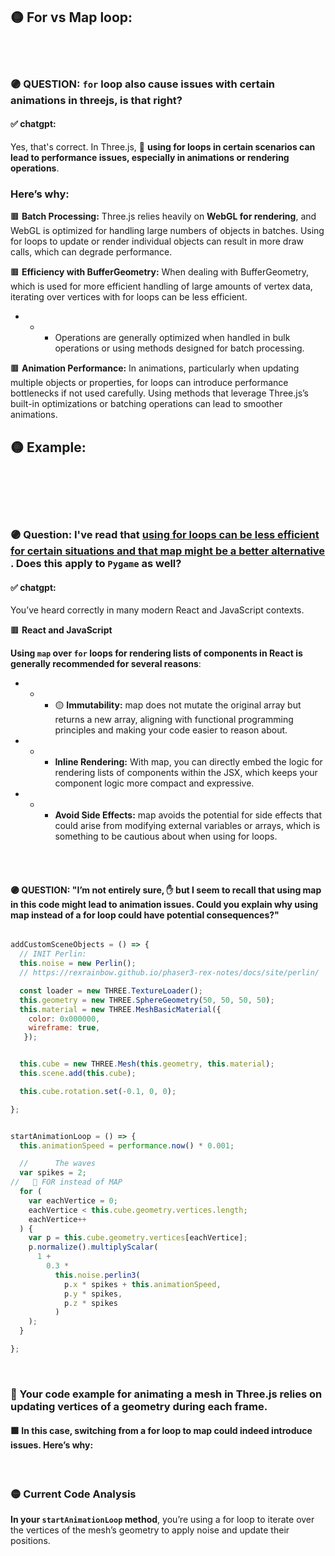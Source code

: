 ## 🟡 For vs Map loop:

<br>
<br>

### 🟣 QUESTION: `for` loop also cause issues with certain animations in threejs, is that right?

 #### ✅ chatgpt:

Yes, that's correct. In Three.js, 🔴 **using for loops in certain scenarios can lead to performance issues, especially in animations or rendering operations**.

### Here’s why:

🟫 **Batch Processing:** Three.js relies heavily on **WebGL for rendering**, and WebGL is optimized for handling large numbers of objects in batches. Using for loops to update or render individual objects can result in more draw calls, which can degrade performance.

🟫 **Efficiency with BufferGeometry:** When dealing with BufferGeometry, which is used for more efficient handling of large amounts of vertex data, iterating over vertices with for loops can be less efficient.

- - - Operations are generally optimized when handled in bulk operations or using methods designed for batch processing.

🟫 **Animation Performance:** In animations, particularly when updating multiple objects or properties, for loops can introduce performance bottlenecks if not used carefully. Using methods that leverage Three.js’s built-in optimizations or batching operations can lead to smoother animations.

## 🟡 Example:


<br>
<br>
<br>
<br>


 ### 🟣 Question: I've read that <u>using for loops can be less efficient for certain situations and that map might be a better alternative</u> . Does this apply to `Pygame` as well?

 #### ✅ chatgpt:

 You’ve heard correctly in many modern  React and JavaScript contexts.

🟫 **React and JavaScript**

  **Using `map` over `for` loops for rendering lists of components in React is generally recommended for several reasons**:

- - - 🟡 **Immutability:** map does not mutate the original array but returns a new array, aligning with functional programming principles and making your code easier to reason about.

- - - **Inline Rendering:** With map, you can directly embed the logic for rendering lists of components within the JSX, which keeps your component logic more compact and expressive.

- - - **Avoid Side Effects:** map avoids the potential for side effects that could arise from modifying external variables or arrays, which is something to be cautious about when using for loops.







<br>
<br>

#### 🟣 QUESTION: "I’m not entirely sure, ✋ but I seem to recall that using map in this code might lead to animation issues. Could you explain why using map instead of a for loop could have potential consequences?"

```javascript

addCustomSceneObjects = () => {
  // INIT Perlin:
  this.noise = new Perlin();
  // https://rexrainbow.github.io/phaser3-rex-notes/docs/site/perlin/

  const loader = new THREE.TextureLoader();
  this.geometry = new THREE.SphereGeometry(50, 50, 50, 50);
  this.material = new THREE.MeshBasicMaterial({
    color: 0x000000,
    wireframe: true,
   });


  this.cube = new THREE.Mesh(this.geometry, this.material);
  this.scene.add(this.cube);

  this.cube.rotation.set(-0.1, 0, 0);

};


startAnimationLoop = () => {
  this.animationSpeed = performance.now() * 0.001;

  //      The waves
  var spikes = 2;
//   🔴 FOR instead of MAP
  for (
    var eachVertice = 0;
    eachVertice < this.cube.geometry.vertices.length;
    eachVertice++
  ) {
    var p = this.cube.geometry.vertices[eachVertice];
    p.normalize().multiplyScalar(
      1 +
        0.3 *
          this.noise.perlin3(
            p.x * spikes + this.animationSpeed,
            p.y * spikes,
            p.z * spikes
          )
    );
  }

};
```

<br>

### 🧶 Your code example for animating a mesh in Three.js relies on updating vertices of a geometry during each frame.


#### 🟩 In this case, switching from a for loop to map could indeed introduce issues. Here’s why:

<br>

### 🟡 Current Code Analysis



**In your `startAnimationLoop` method**, you’re using a for loop to iterate over the vertices of the mesh’s geometry to apply noise and update their positions.
